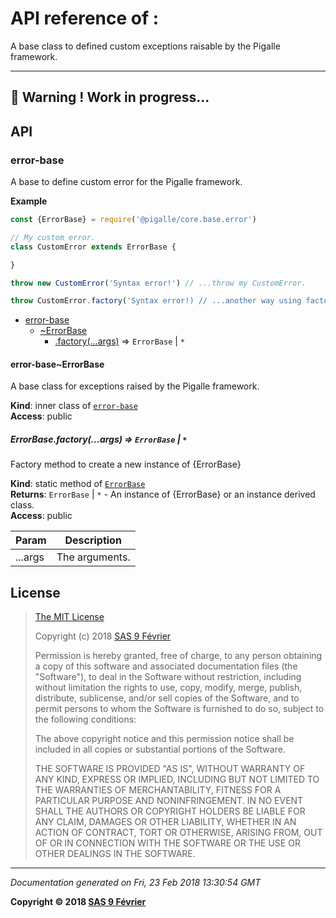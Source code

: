 # API reference of :

A base class to defined custom exceptions raisable by the Pigalle framework.

---
&#x1F34E; **__Warning !__ Work in progress...**
---
## API

<a name="module_error-base"></a>

### error-base
A base to define custom error for the Pigalle framework.

**Example**  
```js
const {ErrorBase} = require('@pigalle/core.base.error')

// My custom error.
class CustomError extends ErrorBase {

}

throw new CustomError('Syntax error!') // ...throw my CustomError.

throw CustomError.factory('Syntax error!) // ...another way using factory static method to throw an exception.
```

* [error-base](#module_error-base)
    * [~ErrorBase](#module_error-base..ErrorBase)
        * [.factory(...args)](#module_error-base..ErrorBase.factory) ⇒ <code>ErrorBase</code> \| <code>\*</code>

<a name="module_error-base..ErrorBase"></a>

#### error-base~ErrorBase
A base class for exceptions raised by the Pigalle framework.

**Kind**: inner class of [<code>error-base</code>](#module_error-base)  
**Access**: public  
<a name="module_error-base..ErrorBase.factory"></a>

##### ErrorBase.factory(...args) ⇒ <code>ErrorBase</code> \| <code>\*</code>
Factory method to create a new instance of {ErrorBase}

**Kind**: static method of [<code>ErrorBase</code>](#module_error-base..ErrorBase)  
**Returns**: <code>ErrorBase</code> \| <code>\*</code> - An instance of {ErrorBase} or an instance derived class.  
**Access**: public  

| Param | Description |
| --- | --- |
| ...args | The arguments. |

## <a name="license"> License

>
> [The MIT License](https://opensource.org/licenses/MIT)
>
> Copyright (c) 2018 [SAS 9 Février](https://9fevrier.com/)
>
> Permission is hereby granted, free of charge, to any person obtaining a copy
> of this software and associated documentation files (the "Software"), to deal
> in the Software without restriction, including without limitation the rights
> to use, copy, modify, merge, publish, distribute, sublicense, and/or sell
> copies of the Software, and to permit persons to whom the Software is
> furnished to do so, subject to the following conditions:
>
> The above copyright notice and this permission notice shall be included in all
> copies or substantial portions of the Software.
>
> THE SOFTWARE IS PROVIDED "AS IS", WITHOUT WARRANTY OF ANY KIND, EXPRESS OR
> IMPLIED, INCLUDING BUT NOT LIMITED TO THE WARRANTIES OF MERCHANTABILITY,
> FITNESS FOR A PARTICULAR PURPOSE AND NONINFRINGEMENT. IN NO EVENT SHALL THE
>AUTHORS OR COPYRIGHT HOLDERS BE LIABLE FOR ANY CLAIM, DAMAGES OR OTHER
> LIABILITY, WHETHER IN AN ACTION OF CONTRACT, TORT OR OTHERWISE, ARISING FROM,
> OUT OF OR IN CONNECTION WITH THE SOFTWARE OR THE USE OR OTHER DEALINGS IN THE
> SOFTWARE.
>

***

_Documentation generated on Fri, 23 Feb 2018 13:30:54 GMT_

**Copyright &copy; 2018 [SAS 9 Février](https://9fevrier.com/)**
